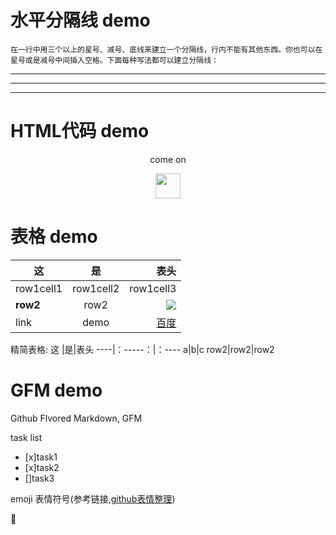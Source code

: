 # 水平分隔线 demo
	在一行中用三个以上的星号、减号、底线来建立一个分隔线，行内不能有其他东西。你也可以在星号或是减号中间插入空格。下面每种写法都可以建立分隔线：
	
***
___
* * * *

# HTML代码 demo
<p align="center">come on</p>
<!--
这些文字会被忽略！
这一行同样！
-->
<p align="center">
	<img src="https://www.baidu.com/img/bd_logo1.png" width="40px" height="40px"/>
</p>

# 表格 demo

| 这 |是|表头|
|-----|:----:|----:|
|row1cell1|row1cell2|row1cell3|
|**row2**|row2|![][baidu_logo]|
|link|demo|[百度]|

精简表格: 
这 |是|表头
----|：-----：|：----
a|b|c
row2|row2|row2

# GFM demo
Github Flvored Markdown, GFM

task list
- [x]task1
- [x]task2
- []task3

emoji 表情符号(参考链接,[github表情整理](https://github.com/guodongxiaren/README/blob/master/emoji.md))

:snake:
<!--下面是本文中用到的链接引用-->
[baidu_logo]:https://www.baidu.com/img/bd_logo1.png
[百度]:https://baidu.com
